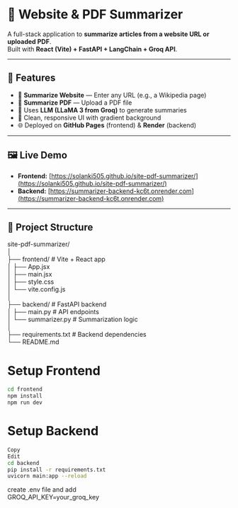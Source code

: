 # 📄 Website & PDF Summarizer

A full-stack application to **summarize articles from a website URL or uploaded PDF**.  
Built with **React (Vite) + FastAPI + LangChain + Groq API**.

---

## 🚀 Features

- 🔗 **Summarize Website** — Enter any URL (e.g., a Wikipedia page)
- 📄 **Summarize PDF** — Upload a PDF file
- 🧠 Uses **LLM (LLaMA 3 from Groq)** to generate summaries
- 🎨 Clean, responsive UI with gradient background
- 🌐 Deployed on **GitHub Pages** (frontend) & **Render** (backend)

---

## 🖼️ Live Demo

- **Frontend:** [https://solanki505.github.io/site-pdf-summarizer/](https://solanki505.github.io/site-pdf-summarizer/)
- **Backend:** [https://summarizer-backend-kc6t.onrender.com](https://summarizer-backend-kc6t.onrender.com)

---

## 📁 Project Structure

site-pdf-summarizer/<br>
│<br>
├── frontend/ # Vite + React app<br>
│ ├── App.jsx<br>
│ ├── main.jsx<br>
│ ├── style.css<br>
│ └── vite.config.js<br>
│<br>
├── backend/ # FastAPI backend<br>
│ ├── main.py # API endpoints<br>
│ └── summarizer.py # Summarization logic<br>
│<br>
├── requirements.txt # Backend dependencies<br>
└── README.md<br>
# Setup Frontend
```bash
cd frontend
npm install
npm run dev

```
# Setup Backend
```bash
Copy
Edit
cd backend
pip install -r requirements.txt
uvicorn main:app --reload
```
create .env file and add <br>
GROQ_API_KEY=your_groq_key

